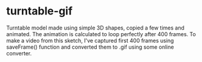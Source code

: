 # turntable-gif
Turntable model made using simple 3D shapes, copied a few times and animated. The animation is calculated to loop perfectly after 400 frames. To make a video from this sketch, I've captured first 400 frames using saveFrame() function and converted them to .gif using some online converter.
